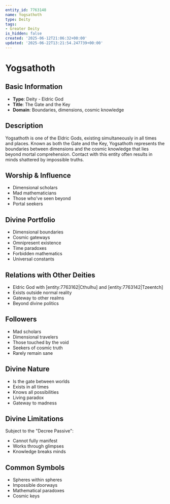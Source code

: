 ```yaml
---
entity_id: 7763148
name: Yogsathoth
type: Deity
tags:
- Greater Deity
is_hidden: false
created: '2025-06-12T21:06:32+00:00'
updated: '2025-06-22T13:21:54.247739+00:00'
---
```


# Yogsathoth

## Basic Information

- **Type**: Deity - Eldric God
- **Title**: The Gate and the Key
- **Domain**: Boundaries, dimensions, cosmic knowledge

## Description

Yogsathoth is one of the Eldric Gods, existing simultaneously in all times and places. Known as both the Gate and the Key, Yogsathoth represents the boundaries between dimensions and the cosmic knowledge that lies beyond mortal comprehension. Contact with this entity often results in minds shattered by impossible truths.

## Worship & Influence

- Dimensional scholars
- Mad mathematicians
- Those who've seen beyond
- Portal seekers

## Divine Portfolio

- Dimensional boundaries
- Cosmic gateways
- Omnipresent existence
- Time paradoxes
- Forbidden mathematics
- Universal constants

## Relations with Other Deities

- Eldric God with [entity:7763162|Cthulhu] and [entity:7763142|Tzeentch]
- Exists outside normal reality
- Gateway to other realms
- Beyond divine politics

## Followers

- Mad scholars
- Dimensional travelers
- Those touched by the void
- Seekers of cosmic truth
- Rarely remain sane

## Divine Nature

- Is the gate between worlds
- Exists in all times
- Knows all possibilities
- Living paradox
- Gateway to madness

## Divine Limitations

Subject to the "Decree Passive":

- Cannot fully manifest
- Works through glimpses
- Knowledge breaks minds

## Common Symbols

- Spheres within spheres
- Impossible doorways
- Mathematical paradoxes
- Cosmic keys